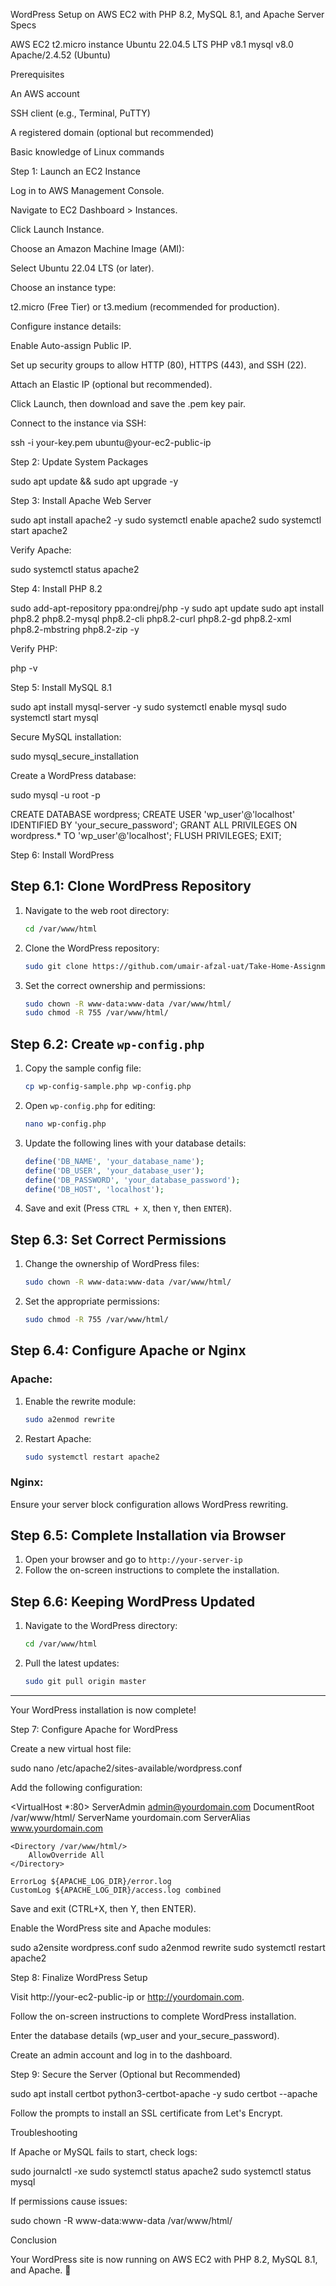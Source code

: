 WordPress Setup on AWS EC2 with PHP 8.2, MySQL 8.1, and Apache
Server Specs 

AWS EC2 t2.micro instance
Ubuntu 22.04.5 LTS
PHP v8.1
mysql v8.0
Apache/2.4.52 (Ubuntu)

Prerequisites

An AWS account

SSH client (e.g., Terminal, PuTTY)

A registered domain (optional but recommended)

Basic knowledge of Linux commands

Step 1: Launch an EC2 Instance

Log in to AWS Management Console.

Navigate to EC2 Dashboard > Instances.

Click Launch Instance.

Choose an Amazon Machine Image (AMI):

Select Ubuntu 22.04 LTS (or later).

Choose an instance type:

t2.micro (Free Tier) or t3.medium (recommended for production).

Configure instance details:

Enable Auto-assign Public IP.

Set up security groups to allow HTTP (80), HTTPS (443), and SSH (22).

Attach an Elastic IP (optional but recommended).

Click Launch, then download and save the .pem key pair.

Connect to the instance via SSH:

ssh -i your-key.pem ubuntu@your-ec2-public-ip

Step 2: Update System Packages

sudo apt update && sudo apt upgrade -y

Step 3: Install Apache Web Server

sudo apt install apache2 -y
sudo systemctl enable apache2
sudo systemctl start apache2

Verify Apache:

sudo systemctl status apache2

Step 4: Install PHP 8.2

sudo add-apt-repository ppa:ondrej/php -y
sudo apt update
sudo apt install php8.2 php8.2-mysql php8.2-cli php8.2-curl php8.2-gd php8.2-xml php8.2-mbstring php8.2-zip -y

Verify PHP:

php -v

Step 5: Install MySQL 8.1

sudo apt install mysql-server -y
sudo systemctl enable mysql
sudo systemctl start mysql

Secure MySQL installation:

sudo mysql_secure_installation

Create a WordPress database:

sudo mysql -u root -p

CREATE DATABASE wordpress;
CREATE USER 'wp_user'@'localhost' IDENTIFIED BY 'your_secure_password';
GRANT ALL PRIVILEGES ON wordpress.* TO 'wp_user'@'localhost';
FLUSH PRIVILEGES;
EXIT;

Step 6: Install WordPress

## Step 6.1: Clone WordPress Repository
1. Navigate to the web root directory:
   ```bash
   cd /var/www/html
   ```
2. Clone the WordPress repository:
   ```bash
   sudo git clone https://github.com/umair-afzal-uat/Take-Home-Assignment.
   ```
3. Set the correct ownership and permissions:
   ```bash
   sudo chown -R www-data:www-data /var/www/html/
   sudo chmod -R 755 /var/www/html/
   ```

## Step 6.2: Create `wp-config.php`
1. Copy the sample config file:
   ```bash
   cp wp-config-sample.php wp-config.php
   ```
2. Open `wp-config.php` for editing:
   ```bash
   nano wp-config.php
   ```
3. Update the following lines with your database details:
   ```php
   define('DB_NAME', 'your_database_name');
   define('DB_USER', 'your_database_user');
   define('DB_PASSWORD', 'your_database_password');
   define('DB_HOST', 'localhost');
   ```
4. Save and exit (Press `CTRL + X`, then `Y`, then `ENTER`).

## Step 6.3: Set Correct Permissions
1. Change the ownership of WordPress files:
   ```bash
   sudo chown -R www-data:www-data /var/www/html/
   ```
2. Set the appropriate permissions:
   ```bash
   sudo chmod -R 755 /var/www/html/
   ```

## Step 6.4: Configure Apache or Nginx
### Apache:
1. Enable the rewrite module:
   ```bash
   sudo a2enmod rewrite
   ```
2. Restart Apache:
   ```bash
   sudo systemctl restart apache2
   ```

### Nginx:
Ensure your server block configuration allows WordPress rewriting.

## Step 6.5: Complete Installation via Browser
1. Open your browser and go to `http://your-server-ip`
2. Follow the on-screen instructions to complete the installation.

## Step 6.6: Keeping WordPress Updated
1. Navigate to the WordPress directory:
   ```bash
   cd /var/www/html
   ```
2. Pull the latest updates:
   ```bash
   sudo git pull origin master
   ```

---
Your WordPress installation is now complete! 

Step 7: Configure Apache for WordPress

Create a new virtual host file:

sudo nano /etc/apache2/sites-available/wordpress.conf

Add the following configuration:

<VirtualHost *:80>
    ServerAdmin admin@yourdomain.com
    DocumentRoot /var/www/html/
    ServerName yourdomain.com
    ServerAlias www.yourdomain.com

    <Directory /var/www/html/>
        AllowOverride All
    </Directory>

    ErrorLog ${APACHE_LOG_DIR}/error.log
    CustomLog ${APACHE_LOG_DIR}/access.log combined
</VirtualHost>

Save and exit (CTRL+X, then Y, then ENTER).

Enable the WordPress site and Apache modules:

sudo a2ensite wordpress.conf
sudo a2enmod rewrite
sudo systemctl restart apache2

Step 8: Finalize WordPress Setup

Visit http://your-ec2-public-ip or http://yourdomain.com.

Follow the on-screen instructions to complete WordPress installation.

Enter the database details (wp_user and your_secure_password).

Create an admin account and log in to the dashboard.

Step 9: Secure the Server (Optional but Recommended)

sudo apt install certbot python3-certbot-apache -y
sudo certbot --apache

Follow the prompts to install an SSL certificate from Let's Encrypt.

Troubleshooting

If Apache or MySQL fails to start, check logs:

sudo journalctl -xe
sudo systemctl status apache2
sudo systemctl status mysql

If permissions cause issues:

sudo chown -R www-data:www-data /var/www/html/

Conclusion

Your WordPress site is now running on AWS EC2 with PHP 8.2, MySQL 8.1, and Apache. 🎉
